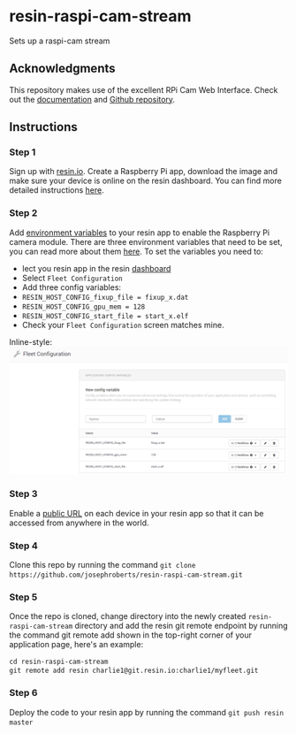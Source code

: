 # resin-raspi-cam-stream
Sets up a raspi-cam stream

## Acknowledgments
This repository makes use of the excellent RPi Cam Web Interface. Check out the [documentation](http://elinux.org/RPi-Cam-Web-Interface) and [Github repository](https://github.com/silvanmelchior/RPi_Cam_Web_Interface).

## Instructions
### Step 1
Sign up with [resin.io](http://resin.io). Create a Raspberry Pi app, download the image and make sure your device is online on the resin dashboard. You can find more detailed instructions [here](http://docs.resin.io/raspberrypi/nodejs/getting-started/).

### Step 2
Add [environment variables](http://docs.resin.io/management/env-vars/) to your resin app to enable the Raspberry Pi camera module. There are three environment variables that need to be set, you can read more about them [here](http://docs.resin.io/hardware/i2c-and-spi/#raspberry-pi-camera-module). To set the variables you need to:

* lect you resin app in the resin [dashboard](https://dashboard.resin.io)
* Select `Fleet Configuration`
* Add three config variables:
 * `RESIN_HOST_CONFIG_fixup_file = fixup_x.dat`
 * `RESIN_HOST_CONFIG_gpu_mem = 128`
 * `RESIN_HOST_CONFIG_start_file = start_x.elf`
* Check your `Fleet Configuration` screen matches mine.

Inline-style: 
![alt text](/Docs/env_vars.png)

### Step 3
Enable a [public URL](http://docs.resin.io/management/devices/#enable-public-device-url) on each device in your resin app so that it can be accessed from anywhere in the world.

### Step 4
Clone this repo by running the command `git clone https://github.com/josephroberts/resin-raspi-cam-stream.git`

### Step 5
Once the repo is cloned, change directory into the newly created `resin-raspi-cam-stream` directory and add the resin git remote endpoint by running the command git remote add shown in the top-right corner of your application page, here's an example:
```
cd resin-raspi-cam-stream
git remote add resin charlie1@git.resin.io:charlie1/myfleet.git
```

### Step 6
Deploy the code to your resin app by running the command `git push resin master`